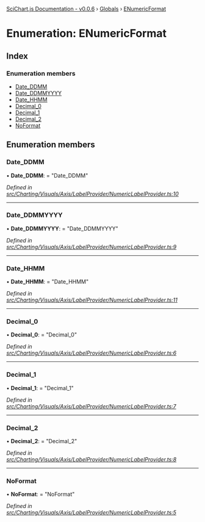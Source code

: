 [SciChart.js Documentation - v0.0.6](../README.md) › [Globals](../globals.md) › [ENumericFormat](enumericformat.md)

# Enumeration: ENumericFormat

## Index

### Enumeration members

* [Date_DDMM](enumericformat.md#date_ddmm)
* [Date_DDMMYYYY](enumericformat.md#date_ddmmyyyy)
* [Date_HHMM](enumericformat.md#date_hhmm)
* [Decimal_0](enumericformat.md#decimal_0)
* [Decimal_1](enumericformat.md#decimal_1)
* [Decimal_2](enumericformat.md#decimal_2)
* [NoFormat](enumericformat.md#noformat)

## Enumeration members

###  Date_DDMM

• **Date_DDMM**: = "Date_DDMM"

*Defined in [src/Charting/Visuals/Axis/LabelProvider/NumericLabelProvider.ts:10](https://github.com/ABTSoftware/SciChart.Dev/blob/ff9f38d289/Web/src/SciChart/src/Charting/Visuals/Axis/LabelProvider/NumericLabelProvider.ts#L10)*

___

###  Date_DDMMYYYY

• **Date_DDMMYYYY**: = "Date_DDMMYYYY"

*Defined in [src/Charting/Visuals/Axis/LabelProvider/NumericLabelProvider.ts:9](https://github.com/ABTSoftware/SciChart.Dev/blob/ff9f38d289/Web/src/SciChart/src/Charting/Visuals/Axis/LabelProvider/NumericLabelProvider.ts#L9)*

___

###  Date_HHMM

• **Date_HHMM**: = "Date_HHMM"

*Defined in [src/Charting/Visuals/Axis/LabelProvider/NumericLabelProvider.ts:11](https://github.com/ABTSoftware/SciChart.Dev/blob/ff9f38d289/Web/src/SciChart/src/Charting/Visuals/Axis/LabelProvider/NumericLabelProvider.ts#L11)*

___

###  Decimal_0

• **Decimal_0**: = "Decimal_0"

*Defined in [src/Charting/Visuals/Axis/LabelProvider/NumericLabelProvider.ts:6](https://github.com/ABTSoftware/SciChart.Dev/blob/ff9f38d289/Web/src/SciChart/src/Charting/Visuals/Axis/LabelProvider/NumericLabelProvider.ts#L6)*

___

###  Decimal_1

• **Decimal_1**: = "Decimal_1"

*Defined in [src/Charting/Visuals/Axis/LabelProvider/NumericLabelProvider.ts:7](https://github.com/ABTSoftware/SciChart.Dev/blob/ff9f38d289/Web/src/SciChart/src/Charting/Visuals/Axis/LabelProvider/NumericLabelProvider.ts#L7)*

___

###  Decimal_2

• **Decimal_2**: = "Decimal_2"

*Defined in [src/Charting/Visuals/Axis/LabelProvider/NumericLabelProvider.ts:8](https://github.com/ABTSoftware/SciChart.Dev/blob/ff9f38d289/Web/src/SciChart/src/Charting/Visuals/Axis/LabelProvider/NumericLabelProvider.ts#L8)*

___

###  NoFormat

• **NoFormat**: = "NoFormat"

*Defined in [src/Charting/Visuals/Axis/LabelProvider/NumericLabelProvider.ts:5](https://github.com/ABTSoftware/SciChart.Dev/blob/ff9f38d289/Web/src/SciChart/src/Charting/Visuals/Axis/LabelProvider/NumericLabelProvider.ts#L5)*
